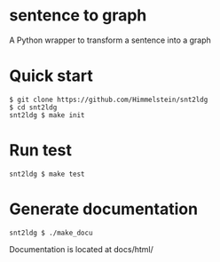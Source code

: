 # sentence to graph
A Python wrapper to transform a sentence into a graph

# Quick start
```
$ git clone https://github.com/Himmelstein/snt2ldg
$ cd snt2ldg
snt2ldg $ make init
```

# Run test
```
snt2ldg $ make test
```

# Generate documentation
```
snt2ldg $ ./make_docu
```
Documentation is located at docs/html/
